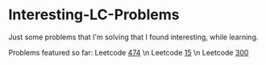 # Interesting-LC-Problems
Just some problems that I'm solving that I found interesting, while learning.

Problems featured so far:
Leetcode [474](https://leetcode.com/problems/ones-and-zeroes/description/) \n
Leetcode [15](https://leetcode.com/problems/3sum/description/) \n
Leetcode [300](https://leetcode.com/problems/longest-increasing-subsequence/) 
